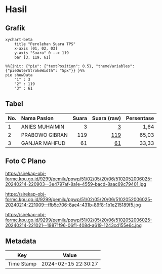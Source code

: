# Hasil

## Grafik

```mermaid
xychart-beta
    title "Perolehan Suara TPS"
    x-axis [01, 02, 03]
    y-axis "Suara" 0 --> 119
    bar [3, 119, 61]
```

```mermaid
%%{init: {"pie": {"textPosition": 0.5}, "themeVariables": {"pieOuterStrokeWidth": "5px"}} }%%
pie showData
    "1" : 3
    "2" : 119
    "3" : 61
```

## Tabel

| No. | Nama Paslon    | Suara | Suara (raw) | Persentase |
|:--- |:-------------- | -----:| -----------:| ----------:|
| 1   | ANIES MUHAIMIN | 3     | [3][p-1]    | 1,64       |
| 2   | PRABOWO GIBRAN | 119   | [119][p-2]  | 65,03      |
| 3   | GANJAR MAHFUD  | 61    | [61][p-3]   | 33,33      |


[p-1]: https://github.com/gigit-pemilu/pemilu-2024-51-bali/blob/main/pilpres/hitung-suara/sub/51-bali/sub/02-tabanan/sub/05-tabanan/sub/2006-dajan-peken/sub/025-tps/sub/paslon-1.txt
[p-2]: https://github.com/gigit-pemilu/pemilu-2024-51-bali/blob/main/pilpres/hitung-suara/sub/51-bali/sub/02-tabanan/sub/05-tabanan/sub/2006-dajan-peken/sub/025-tps/sub/paslon-2.txt
[p-3]: https://github.com/gigit-pemilu/pemilu-2024-51-bali/blob/main/pilpres/hitung-suara/sub/51-bali/sub/02-tabanan/sub/05-tabanan/sub/2006-dajan-peken/sub/025-tps/sub/paslon-3.txt

## Foto C Plano

https://sirekap-obj-formc.kpu.go.id/9299/pemilu/ppwp/51/02/05/20/06/5102052006025-20240214-220903--3e4797af-8a1e-4559-bacd-8aac69c79401.jpg

https://sirekap-obj-formc.kpu.go.id/9299/pemilu/ppwp/51/02/05/20/06/5102052006025-20240214-221009--ffb5c706-8ae4-431b-89f8-1b1e215189f5.jpg

https://sirekap-obj-formc.kpu.go.id/9299/pemilu/ppwp/51/02/05/20/06/5102052006025-20240214-221021--19871f96-06f1-408d-a619-1243cd155e6c.jpg


## Metadata

| Key        | Value               |
| ---------- | ------------------- |
| Time Stamp | 2024-02-15 22:30:27 |



